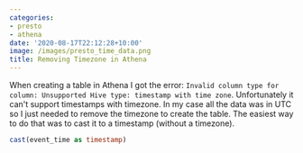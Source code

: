 ```yaml
---
categories:
- presto
- athena
date: '2020-08-17T22:12:28+10:00'
image: /images/presto_time_data.png
title: Removing Timezone in Athena
---
```


When creating a table in Athena I got the error: `Invalid column type for column: Unsupported Hive type: timestamp with time zone`.
Unfortunately it can't support timestamps with timezone.
In my case all the data was in UTC so I just needed to remove the timezone to create the table.
The easiest way to do that was to cast it to a timestamp (without a timezone).

```sql
cast(event_time as timestamp)
```